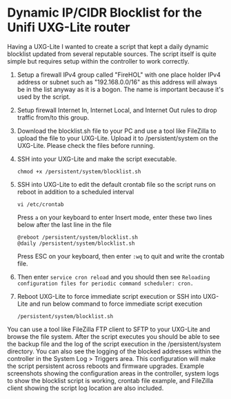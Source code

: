 # Dynamic IP/CIDR Blocklist for the Unifi UXG-Lite router

Having a UXG-Lite I wanted to create a script that kept a daily dynamic blocklist updated
from several reputable sources.  The script itself is quite simple but requires setup within the controller to work
correctly.

1. Setup a firewall IPv4 group called "FireHOL" with one place holder IPv4 address or subnet such as "192.168.0.0/16" as this address will always be in the list anyway as it is a bogon.  The name is important because it's used by the script.
1. Setup firewall Internet In, Internet Local, and Internet Out rules to drop traffic from/to this group.
1. Download the blocklist.sh file to your PC and use a tool like FileZilla to upload the file to your UXG-Lite. Upload it to /persistent/system on the UXG-Lite.  Please check the files before running.
1. SSH into your UXG-Lite and make the script executable.
   
   ```
   chmod +x /persistent/system/blocklist.sh
   ```
1. SSH into UXG-Lite to edit the default crontab file so the script runs on reboot in addition to a scheduled interval

   ```
   vi /etc/crontab
   ```
   Press ```a``` on your keyboard to enter Insert mode,
   enter these two lines below after the last line in the file
   ```
   @reboot /persistent/system/blocklist.sh
   @daily /persistent/system/blocklist.sh
   ```
   Press ESC on your keyboard, then enter ```:wq``` to quit and write the crontab file.

1. Then enter ```service cron reload``` and you should then see ```Reloading configuration files for periodic command scheduler: cron.```
   
1. Reboot UXG-Lite to force immediate script execution or SSH into UXG-Lite and run below command to force immediate script execution

   ```
   /persistent/system/blocklist.sh
   ```

You can use a tool like FileZilla FTP client to SFTP to your UXG-Lite and browse the file system.  After the script executes you should be able to see the backup file and the log of the script execution in the /persistent/system directory.
You can also see the logging of the blocked addresses within the controller in the System Log > Triggers area.
This configuration will make the script persistent across reboots and firmware upgrades.
Example screenshots showing the configuration areas in the controller, system logs to show the blocklist script is working, crontab file example, and FileZilla client showing the script log location are also included.
